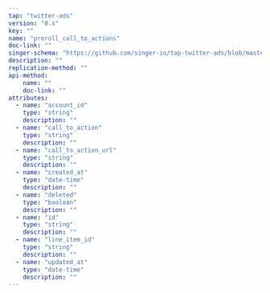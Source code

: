 ```yaml
---
tap: "twitter-ads"
version: "0.x"
key: ""
name: "preroll_call_to_actions"
doc-link: ""
singer-schema: "https://github.com/singer-io/tap-twitter-ads/blob/master/tap_twitter_ads/schemas/preroll_call_to_actions.json"
description: ""
replication-method: ""
api-method:
    name: ""
    doc-link: ""
attributes:
  - name: "account_id"
    type: "string"
    description: ""
  - name: "call_to_action"
    type: "string"
    description: ""
  - name: "call_to_action_url"
    type: "string"
    description: ""
  - name: "created_at"
    type: "date-time"
    description: ""
  - name: "deleted"
    type: "boolean"
    description: ""
  - name: "id"
    type: "string"
    description: ""
  - name: "line_item_id"
    type: "string"
    description: ""
  - name: "updated_at"
    type: "date-time"
    description: ""
---
```

